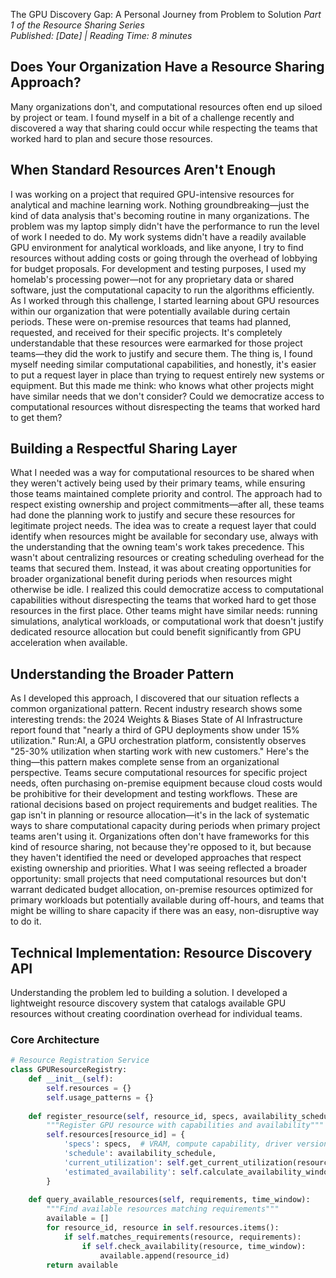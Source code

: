 The GPU Discovery Gap: A Personal Journey from Problem to Solution
_Part 1 of the Resource Sharing Series_  
_Published: [Date] | Reading Time: 8 minutes_
## Does Your Organization Have a Resource Sharing Approach?
Many organizations don't, and computational resources often end up siloed by project or team. I found myself in a bit of a challenge recently and discovered a way that sharing could occur while respecting the teams that worked hard to plan and secure those resources.
## When Standard Resources Aren't Enough
I was working on a project that required GPU-intensive resources for analytical and machine learning work. Nothing groundbreaking—just the kind of data analysis that's becoming routine in many organizations. The problem was my laptop simply didn't have the performance to run the level of work I needed to do.
My work systems didn't have a readily available GPU environment for analytical workloads, and like anyone, I try to find resources without adding costs or going through the overhead of lobbying for budget proposals. For development and testing purposes, I used my homelab's processing power—not for any proprietary data or shared software, just the computational capacity to run the algorithms efficiently.
As I worked through this challenge, I started learning about GPU resources within our organization that were potentially available during certain periods. These were on-premise resources that teams had planned, requested, and received for their specific projects. It's completely understandable that these resources were earmarked for those project teams—they did the work to justify and secure them.
The thing is, I found myself needing similar computational capabilities, and honestly, it's easier to put a request layer in place than trying to request entirely new systems or equipment. But this made me think: who knows what other projects might have similar needs that we don't consider? Could we democratize access to computational resources without disrespecting the teams that worked hard to get them?
## Building a Respectful Sharing Layer
What I needed was a way for computational resources to be shared when they weren't actively being used by their primary teams, while ensuring those teams maintained complete priority and control. The approach had to respect existing ownership and project commitments—after all, these teams had done the planning work to justify and secure these resources for legitimate project needs.
The idea was to create a request layer that could identify when resources might be available for secondary use, always with the understanding that the owning team's work takes precedence. This wasn't about centralizing resources or creating scheduling overhead for the teams that secured them. Instead, it was about creating opportunities for broader organizational benefit during periods when resources might otherwise be idle.
I realized this could democratize access to computational capabilities without disrespecting the teams that worked hard to get those resources in the first place. Other teams might have similar needs: running simulations, analytical workloads, or computational work that doesn't justify dedicated resource allocation but could benefit significantly from GPU acceleration when available.
## Understanding the Broader Pattern
As I developed this approach, I discovered that our situation reflects a common organizational pattern. Recent industry research shows some interesting trends: the 2024 Weights & Biases State of AI Infrastructure report found that "nearly a third of GPU deployments show under 15% utilization." Run:AI, a GPU orchestration platform, consistently observes "25-30% utilization when starting work with new customers."
Here's the thing—this pattern makes complete sense from an organizational perspective. Teams secure computational resources for specific project needs, often purchasing on-premise equipment because cloud costs would be prohibitive for their development and testing workflows. These are rational decisions based on project requirements and budget realities.
The gap isn't in planning or resource allocation—it's in the lack of systematic ways to share computational capacity during periods when primary project teams aren't using it. Organizations often don't have frameworks for this kind of resource sharing, not because they're opposed to it, but because they haven't identified the need or developed approaches that respect existing ownership and priorities.
What I was seeing reflected a broader opportunity: small projects that need computational resources but don't warrant dedicated budget allocation, on-premise resources optimized for primary workloads but potentially available during off-hours, and teams that might be willing to share capacity if there was an easy, non-disruptive way to do it.
## Technical Implementation: Resource Discovery API
Understanding the problem led to building a solution. I developed a lightweight resource discovery system that catalogs available GPU resources without creating coordination overhead for individual teams.
### Core Architecture
```python
# Resource Registration Service
class GPUResourceRegistry:
    def __init__(self):
        self.resources = {}
        self.usage_patterns = {}
        
    def register_resource(self, resource_id, specs, availability_schedule):
        """Register GPU resource with capabilities and availability"""
        self.resources[resource_id] = {
            'specs': specs,  # VRAM, compute capability, driver version
            'schedule': availability_schedule,
            'current_utilization': self.get_current_utilization(resource_id),
            'estimated_availability': self.calculate_availability_windows()
        }
        
    def query_available_resources(self, requirements, time_window):
        """Find available resources matching requirements"""
        available = []
        for resource_id, resource in self.resources.items():
            if self.matches_requirements(resource, requirements):
                if self.check_availability(resource, time_window):
                    available.append(resource_id)
        return available